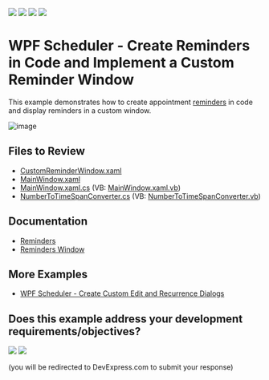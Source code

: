 <!-- default badges list -->
![](https://img.shields.io/endpoint?url=https://codecentral.devexpress.com/api/v1/VersionRange/128655841/22.2.2%2B)
[![](https://img.shields.io/badge/Open_in_DevExpress_Support_Center-FF7200?style=flat-square&logo=DevExpress&logoColor=white)](https://supportcenter.devexpress.com/ticket/details/T555815)
[![](https://img.shields.io/badge/📖_How_to_use_DevExpress_Examples-e9f6fc?style=flat-square)](https://docs.devexpress.com/GeneralInformation/403183)
[![](https://img.shields.io/badge/💬_Leave_Feedback-feecdd?style=flat-square)](#does-this-example-address-your-development-requirementsobjectives)
<!-- default badges end -->

# WPF Scheduler - Create Reminders in Code and Implement a Custom Reminder Window

This example demonstrates how to create appointment [reminders](https://docs.devexpress.com/WPF/119237/controls-and-libraries/scheduler/reminders) in code and display reminders in a custom window.

![image](https://github.com/DevExpress-Examples/how-to-create-reminders-in-code-and-use-a-custom-window-to-handle-alerts-t555815/assets/65009440/c12eebf9-7fd4-4e72-99d5-467b4a291088)

## Files to Review

* [CustomReminderWindow.xaml](./CS/CustomReminderExample/CustomReminderWindow.xaml)
* [MainWindow.xaml](./CS/CustomReminderExample/MainWindow.xaml)
* [MainWindow.xaml.cs](./CS/CustomReminderExample/MainWindow.xaml.cs) (VB: [MainWindow.xaml.vb](./VB/CustomReminderExample/MainWindow.xaml.vb))
* [NumberToTimeSpanConverter.cs](./CS/CustomReminderExample/NumberToTimeSpanConverter.cs) (VB: [NumberToTimeSpanConverter.vb](./VB/CustomReminderExample/NumberToTimeSpanConverter.vb))

## Documentation

* [Reminders](https://docs.devexpress.com/WPF/119237/controls-and-libraries/scheduler/reminders)
* [Reminders Window](https://docs.devexpress.com/WPF/119349/controls-and-libraries/scheduler/visual-elements/windows/reminders-window)

## More Examples

* [WPF Scheduler - Create Custom Edit and Recurrence Dialogs](https://github.com/DevExpress-Examples/how-to-create-a-scheduling-application-which-uses-custom-editing-and-recurrence-dialog-t545486)
<!-- feedback -->
## Does this example address your development requirements/objectives?

[<img src="https://www.devexpress.com/support/examples/i/yes-button.svg"/>](https://www.devexpress.com/support/examples/survey.xml?utm_source=github&utm_campaign=wpf-scheduler-create-reminders-in-code-and-implement-custom-reminder-window&~~~was_helpful=yes) [<img src="https://www.devexpress.com/support/examples/i/no-button.svg"/>](https://www.devexpress.com/support/examples/survey.xml?utm_source=github&utm_campaign=wpf-scheduler-create-reminders-in-code-and-implement-custom-reminder-window&~~~was_helpful=no)

(you will be redirected to DevExpress.com to submit your response)
<!-- feedback end -->
